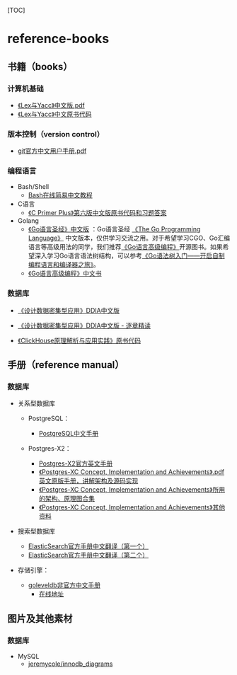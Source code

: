 [TOC]



# reference-books

## 书籍（books）

### 计算机基础

- [《Lex与Yacc》中文版.pdf](books/compiler-principles/lex-and-yacc_ZH_CN/Lex-and-Yacc-Chinese.pdf)
- [《Lex与Yacc》中文原书代码](books/compiler-principles/lex-and-yacc_ZH_CN/source-code)



### 版本控制（version control）

- [git官方中文用户手册.pdf](books/version-control/git中文用户手册.pdf)

### 编程语言

- Bash/Shell
  - [Bash在线简易中文教程](books/programming-language/bash/bash-tutorial)
- C语言
  - [《C Primer Plus》第六版中文版原书代码和习题答案](book-code/programming-language/cpp-primer-plus-6th)
- Golang
  - [《Go语言圣经》中文版](books/programming-language/golang/gopl-zh) ：Go语言圣经 [《The Go Programming Language》](http://gopl.io/) 中文版本，仅供学习交流之用。对于希望学习CGO、Go汇编语言等高级用法的同学，我们推荐[《Go语言高级编程》](https://github.com/chai2010/advanced-go-programming-book)开源图书。如果希望深入学习Go语言语法树结构，可以参考[《Go语法树入门——开启自制编程语言和编译器之旅》](https://github.com/chai2010/go-ast-book)。
  - [《Go语言高级编程》中文书](books/programming-language/golang/advanced-go-programming)


### 数据库

- [《设计数据密集型应用》DDIA中文版](books/databases/ddia-cn)

- [《设计数据密集型应用》DDIA中文版 - 逐章精读](books/databases/ddia-cn-notes)
- [《ClickHouse原理解析与应用实践》原书代码](book-code/databases/clickhouse/clickhouse-principle-analysis-and-practice)



## 手册（reference manual）

### 数据库

- 关系型数据库
  - PostgreSQL：
    - [PostgreSQL中文手册](reference-manual/databases/postgresql/pgdoc-cn/)

  - Postgres-X2：
    - [Postgres-X2官方英文手册](reference-manual/databases/postgresql/postgres-x2)
    - [《Postgres-XC Concept, Implementation and Achievements》.pdf 英文原版手册，讲解架构及源码实现](reference-manual/databases/postgresql/pgx2-implementation/XCimplementation/pgxc.pdf)
    - [《Postgres-XC Concept, Implementation and Achievements》所用的架构、原理图合集](reference-manual/databases/postgresql/pgx2-implementation/XCimplementation/arch_doc)
    - [《Postgres-XC Concept, Implementation and Achievements》其他资料](reference-manual/databases/postgresql/pgx2-implementation/XCimplementation/)

- 搜索型数据库
  - [ElasticSearch官方手册中文翻译（第一个）](reference-manual/databases/elasticsearch/elasticsearch-reference-translation/)
  - [ElasticSearch官方手册中文翻译（第二个）](reference-manual/databases/elasticsearch/elasticsearch-doc-cn)
- 存储引擎：
  - [goleveldb非官方中文手册](reference-manual/databases/leveldb/goleveldb-handbook)
    - [在线地址](https://leveldb-handbook.readthedocs.io/zh/latest/index.html)


## 图片及其他素材

### 数据库

- MySQL
  - [jeremycole/innodb_diagrams](charts/databases/mysql/innodb_diagrams)
